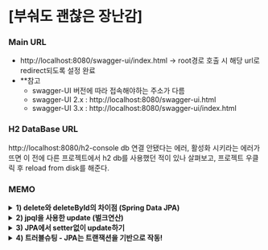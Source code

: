 # [부숴도 괜찮은 장난감]

### Main URL
- http://localhost:8080/swagger-ui/index.html -> root경로 호출 시 해당 url로 redirect되도록 설정 완료
- **참고
  - swagger-UI 버전에 따라 접속해야하는 주소가 다름
  - swagger-UI 2.x : http://localhost:8080/swagger-ui.html
  - swagger-UI 3.x : http://localhost:8080/swagger-ui/index.html

### H2 DataBase URL
http://localhost:8080/h2-console
db 연결 안됐다는 에러, 활성화 시키라는 에러가 뜨면 이 전에 다른 프로젝트에서 h2 db를 사용했던 적이 있나 살펴보고,
프로젝트 우클릭 후 reload from disk를 해준다.

### MEMO
<details>
<summary><b> 1) delete와 deleteById의 차이점 (Spring Data JPA) </b></summary>

- delete
  - 이렇게 직접 delete 메서드와 findById메서드를 조합해서 쓸 수도 있다.
  - 장단점 : 로직이 좀 더 길어지지만 예외처리를 커스텀하여 개발자가 원하는 Exception과 메시지를 전달할 수 있다.
  - null입력 시  ExHandler로 커스텀한 400에러(BAD_REQUEST) 발생
- deleteById
  - deleteById메서드 안에 delete메서드가 들어 있고, 그 안에서 또 findById메서드를 사용한다.
  - 장단점 : 로직이 메서드 하나로 끝나지만 내부적으로 처리되는 예외처리 방식을 따라야한다. (메시지 커스텀 못함)
  - 즉, 내부적으로 null체크를 해준다. (no값을 찾을 수 없을 경우 EmptyResultDataAccessException 을 발생시킴)
  - null입력 시 500에러 발생
</details>

<details>
<summary><b> 2) jpql을 사용한 update (벌크연산) </b></summary>

  - Book의 논리적 삭제를 진행하면서 파라미터로 받은 BookNo에 해당하는 delYn컬럼을 Y로 바꿔주어야하는 상황이 생김
  - setter나 다른 메서드를 사용하지 않고 jpql로 update문을 짜줌. (why? 아직 jpa를 많이 공부하지 못하고 간단한 jpql까지 배웠기 때문에 jpql로 직접 로직을 짜서 해결해보고 싶었다.)
       ```java
      /* 첫 번째 로직 */
      public void deleteByIdLogical(Long bookNo) {
           em.createQuery("update Book b set b.delYn = 'Y' where b.bookNo = :bookNo")
                   .setParameter("bookNo", bookNo);
       }
       ```
  - 그러나 select쿼리도, update쿼리도 나가지 않는 문제 발생
  - 1차 캐시에 없어서 그런가...? 싶은 생각에 find로직을 추가했다.
      ```java
      /* 두 번째 로직 */
      public void deleteByIdLogical(Long bookNo) {
           Book book = em.find(bookNo);
           em.createQuery("update Book b set b.delYn = 'Y' where b.bookNo = :bookNo")
                   .setParameter("bookNo", book.getBookNo());
           em.persist(book);
       }
      ```
  - persist()도 변경감지로 인해 안해줘도 된댔는데 긴가민가.. 그래도 해보자.. 라는 생각으로 추가해줬다.
  - em.find로 인해 select쿼리는 나오지만 여전히 update쿼리는 안나왔다.
  - 구글링을 통해 executeUpdate()를 추가.
      ```java
      /* 세 번째 로직 */
      public void deleteByIdLogical(Long bookNo) {
           em.createQuery("update Book b set b.delYn = 'Y' where b.bookNo = :bookNo")
                   .setParameter("bookNo", bookNo)
                   .executeUpdate();
       }
      ```
  - 이 땐 update쿼리가 잘 나가고 db에도 잘 반영이 되는 것을 확인했다.
  - 그런데 내가 공부하기로는 update를 할 땐 @Id값을 넘겨주면 jpa가 해당 값을 확인한 후(select) db에 값이 없으면 insert를, 값이 있으면 변경된 부분만 update 쿼리를 날린다고 알고 있었다.  그렇지만 위 방법에선 update쿼리만 딱 실행되었다.
  - 그 이유는 jpql은 sql로 변환되어 쿼리를 DB에 바로 보내기 때문이다!!
  - 즉, 해당 방법은 EntityManager를 사용하지 않았기 때문에 영속성 컨텍스트에서 엔티티를 찾지 않는다. 변경감지를 통한 update가 아니라 벌크연산을 사용하는 방법이라고 한다.
  - 벌크연산은 대량의 데이터(여러건의 데이터)를 한 번에 수정하거나 삭제할 때 사용하는 방법이라고 한다.
  - 대량의 데이터를 수정할 때 변경감지를 사용한다면 데이터 갯수 만큼의 update쿼리가 나가게 되는데, 이를 보완하기 위해 나왔다.
  - `벌크 연산은 영속성 컨텍스트를 무시하고 DB에 직접 쿼리 한다는 점을 주의해야 한다. 즉, DB에 반영된 변경이 영속성 컨텍스트에는 반영되지 않는다는 말이다.`
</details>

<details>
<summary><b> 3) JPA에서 setter없이 update하기 </b></summary>

- 참고: setter없이 update를 하는 이유?
  - setter를 사용하면 값의 변화점을 예측하기 힘들어진다.
  - 지금 당장에는 문제가 생기지 않아도 추후 setter로 인한 문제가 발생할 여지를 남기지 않는 것이 좋다!
- 그렇다면 어떻게 setter없이 update를 할 수 있을까?
- `update가 필요한 값만을 받는 메서드를 따로 생성해서 그것을 명시적으로 사용하는 방법이 있다.`
  - 먼저 Entity에 변화가 필요한 값만을 받는 메서드를 생성해해준다. 이 때, 파라미터로는 id 값과(@Id) update할 dto등을 받아준다.
  - Service단에서는 findById()로 객체를 가져오면, 이 객체는 영속성 컨테이너에 들어가게 된다.
  - 영속성 컨테이너에 들어간다는 것? EntityManager가 해당 객체를 감시(?)!
  - EntityManager는 findById()를 통해 가져온 값을 스냅샷으로 보관. 다음 커밋이 이루어질 때 보관된 스냅샷과 커밋될 때의 값을 비교하고,
  - 이 때 값이 변경되었으면 값이 변경되었음을 감지하고 데이터에 대한 UPDATE를 해준다는 것을 의미한다.(더티 체킹!)
</details>

<details>
<summary><b> 4) 트러블슈팅 - JPA는 트랜잭션을 기반으로 작동! </b></summary>

- 문제
  - No EntityManager with actual transaction available for current thread - cannot reliably process 'persist' call
  - Library를 등록하는 기능 구현 중 위 에러 발생
- 원인
  - 기본적으로 JPA는 transaction을 기반으로 작동하게 되어있다.
  - 하나의 transaction 별로 1차캐시영역에 있는 객체들이 db에 flush되어 영속화되기 때문이다.
  - 하지만 그러한 영속작업을 하는 persist() 메소드에 객체가 들어갔으나 가능한 transaction이 존재하지 않았기에 위 에러를 낸것이다.
- 해결 방안
  - service단에 @Transactional 어노테이션을 붙여 트랜잭션을 만들어준다.
  - 주의사항!!!
    - 클래스에는 @Transactional(readOnly = true) / 메소드에는 @Transactional 을 붙여 read 트랜잭션과 write 트랜잭션을 구분하는 것이 좋다.
    - 클래스에 @Transactional(readOnly = true)로 설정하고 쓰기메서드에 깜박하고 @Transactional를 안붙여주면 
    - could not execute statement
    - Connection is read-only. Queries leading to data modification are not allowed
    - 위 에러가 또 발생한다!!
</details>